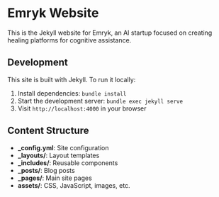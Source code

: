 # Emryk Website

This is the Jekyll website for Emryk, an AI startup focused on creating healing platforms for cognitive assistance.

## Development

This site is built with Jekyll. To run it locally:

1. Install dependencies: `bundle install`
2. Start the development server: `bundle exec jekyll serve`
3. Visit `http://localhost:4000` in your browser

## Content Structure

- **_config.yml**: Site configuration
- **_layouts/**: Layout templates
- **_includes/**: Reusable components
- **_posts/**: Blog posts
- **_pages/**: Main site pages
- **assets/**: CSS, JavaScript, images, etc.
